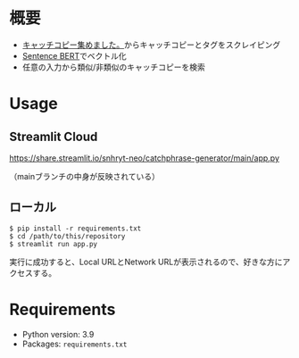 # 概要
- [キャッチコピー集めました。](https://catchcopy.make1.jp/)からキャッチコピーとタグをスクレイピング
- [Sentence BERT]((https://www.ogis-ri.co.jp/otc/hiroba/technical/similar-document-search/part9.html))でベクトル化
- 任意の入力から類似/非類似のキャッチコピーを検索

# Usage

## Streamlit Cloud
https://share.streamlit.io/snhryt-neo/catchphrase-generator/main/app.py

（mainブランチの中身が反映されている）

## ローカル
```shell
$ pip install -r requirements.txt
$ cd /path/to/this/repository
$ streamlit run app.py
```
実行に成功すると、Local URLとNetwork URLが表示されるので、好きな方にアクセスする。

# Requirements
- Python version: 3.9
- Packages: `requirements.txt`
